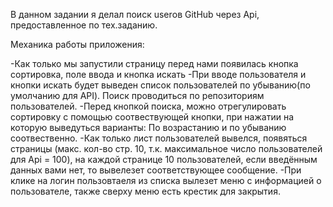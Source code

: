 В данном задании я делал поиск userов GitHub через Api, предоставленное по тех.заданию.

Механика работы приложения:

-Как только мы запустили страницу перед нами появилась кнопка сортировка, поле ввода и кнопка искать
-При вводе пользователя и кнопки искать будет выведен список пользователей по убыванию(по умолчанию для API). 
Поиск проводиться по репозиториям пользователей.
-Перед кнопкой поиска, можно отрегулировать сортировку с помощью соотвествующей кнопки, при нажатии на которую выведуться варианты: 
По возрастанию и по убыванию соотвественно.
-Как только лист пользователей вывелся, появяться страницы
(макс. кол-во стр. 10, т.к. максимальное число пользователей для Api = 100), 
на каждой странице 10 пользователей, если введённым данных вами нет, то вывелезет соответствующее сообщение.
-При клике на логин пользовтаеля из списка вылезет меню с информацией о пользователе, также сверху меню есть крестик для закрытия.
